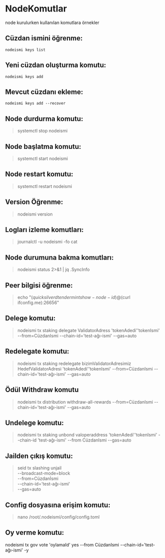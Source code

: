 # NodeKomutlar
node kurulurken kullanılan komutlara örnekler
## Cüzdan ismini öğrenme:
```
nodeismi keys list
```
## Yeni cüzdan oluşturma komutu:
```
nodeismi keys add
```
## Mevcut cüzdanı ekleme:
```
nodeismi keys add --recover
```
## Node durdurma komutu:
>systemctl stop nodeismi
## Node başlatma komutu:
>systemctl start nodeismi
## Node restart komutu:
>systemctl restart nodeismi
## Version Öğrenme:
>nodeismi version
## Logları izleme komutları:
>journalctl -u nodeismi -fo cat
## Node durumuna bakma komutları:
>nodeismi status 2>&1 | jq .SyncInfo
## Peer bilgisi öğrenme:
>echo "$(quicksilverd tendermint show-node-id)@$(curl ifconfig.me):26656"
## Delege komutu:
>nodeismi tx staking delegate ValidatorAdress 'tokenAdedi''tokenIsmi' --from=CüzdanIsmi --chain-id='test-ağı-ismi' --gas=auto
## Redelegate komutu:
>nodeismi tx staking redelegate bizimValidatorAdresimiz HedefValidatorAdresi 'tokenAdedi''tokenIsmi' --from=CüzdanIsmi --chain-id='test-ağı-ismi' --gas=auto
## Ödül Withdraw komutu
>nodeismi tx distribution withdraw-all-rewards --from=CüzdanIsmi --chain-id='test-ağı-ismi' --gas=auto
## Undelege komutu:
>nodeismi tx staking unbond valoperaddress 'tokenAdedi''tokenIsmi'  --chain-id 'test-ağı-ismi' --from CüzdanIsmi  --gas=auto
## Jailden çıkış komutu:
>seid tx slashing unjail \
  --broadcast-mode=block \
  --from=Cüzdanİsmi \
  --chain-id='test-ağı-ismi' \
  --gas=auto
## Config dosyasına erişim komutu:
>nano /root/.nodeismi/config/config.toml
## Oy verme komutu:
nodeismi tx gov vote 'oylamaId' yes --from CüzdanIsmi --chain-id='test-ağı-ismi' -y




